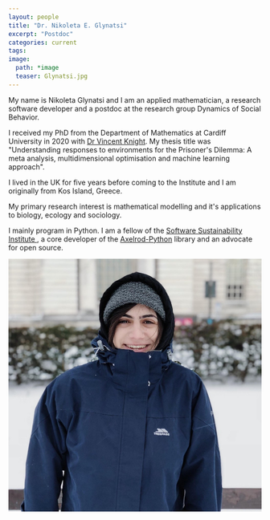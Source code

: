 ```yaml
---
layout: people
title: "Dr. Nikoleta E. Glynatsi"
excerpt: "Postdoc"
categories: current
tags:
image:
  path: *image
  teaser: Glynatsi.jpg
---
```


My name is Nikoleta Glynatsi and I am an applied mathematician, a research
software developer and a postdoc at the research group Dynamics
of Social Behavior.

I received my PhD from the Department of Mathematics at Cardiff University in
2020 with [Dr Vincent Knight](https://twitter.com/drvinceknight).
My thesis title was "Understanding responses to
environments for the Prisoner's Dilemma: A meta analysis, multidimensional
optimisation and machine learning approach".

I lived in the UK for five years before coming to the Institute and
I am originally from Kos Island, Greece.

My primary research interest is mathematical modelling and it's applications to
biology, ecology and sociology.

I mainly program in Python. I am a fellow of the [Software Sustainability Institute ](https://www.software.ac.uk),
a core developer of the [Axelrod-Python](https://github.com/Axelrod-Python/Axelrod) library and an
advocate for open source.


<div id="socialMedia" style="text-align:center">
    <a href="mailto:glynatsi@evolbio.pmg" title="Email"><i style="font-size:24px" class="fa fa-envelope"></i></a>
    <a href="https://github.com/Nikoleta-v3" title="GitHub"><i style="font-size:24px" class="fa fa-github"></i></a>
    <a href="https://twitter.com/NikoletaGlyn" title="Twitter"><i style="font-size:24px" class="fa fa-twitter"></i></a>
    <a href="https://nikoleta-v3.github.io" title="Webpage"><i style="font-size:24px" class="fa fa-home"></i></a>
    <a href="https://www.linkedin.com/in/nikoleta-e-glynatsi-771872123/" title="LinkedIn"><i style="font-size:24px" class="fa fa-linkedin"></i></a>
</div>

<img src="../../images/Glynatsi.jpg" class="center">

